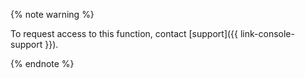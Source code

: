 {% note warning %}

To request access to this function, contact [support]({{ link-console-support }}).

{% endnote %}
